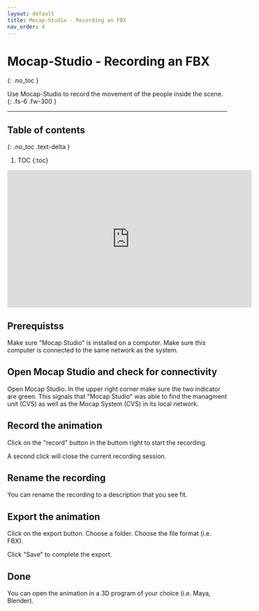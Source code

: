 ```yaml
---
layout: default
title: Mocap-Studio - Recording an FBX
nav_order: 4
---
```


# Mocap-Studio - Recording an FBX
{: .no_toc }

Use Mocap-Studio to record the movement of the people inside the scene.
{: .fs-6 .fw-300 }



---
## Table of contents
{: .no_toc .text-delta }

1. TOC
{:toc}


<iframe width="560" height="315" src="https://www.youtube.com/embed/5m-6Mp5ea3c" frameborder="0" allowfullscreen></iframe>


## Prerequistss
Make sure "Mocap Studio" is installed on a computer.
Make sure this computer is connected to the same network as the system.

## Open Mocap Studio and check for connectivity
Open Mocap Studio. In the upper right corner make sure the two indicator are green.
This signals that "Mocap Studio" was able to find the managment unit (CVS) as well as the Mocap System (CVS) in its local network.

## Record the animation 

Click on the "record" button in the buttom right to start the recording.

A second click will close the current recording session.

## Rename the recording

You can rename the recording to a description that you see fit.

## Export the animation
Click on the export button. Choose a folder. Choose the file format (i.e. FBX).

Click "Save" to complete the export.

## Done
You can open the animation in a 3D program of your choice (i.e. Maya, Blender).


